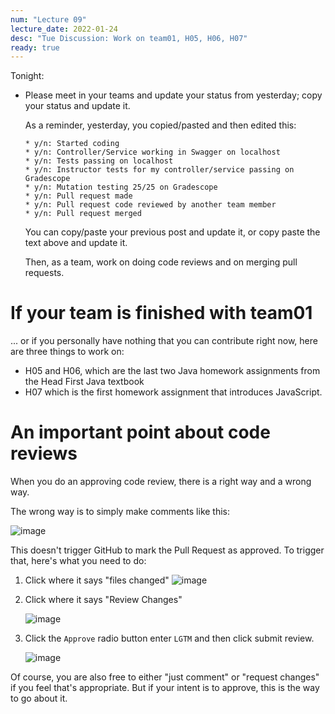 ```yaml
---
num: "Lecture 09"
lecture_date: 2022-01-24
desc: "Tue Discussion: Work on team01, H05, H06, H07"
ready: true
---
```



Tonight:

* Please meet in your teams and update your status from yesterday; copy your status and update it.
  
  As a reminder, yesterday, you copied/pasted and then edited this:
  
  ```
  * y/n: Started coding
  * y/n: Controller/Service working in Swagger on localhost
  * y/n: Tests passing on localhost
  * y/n: Instructor tests for my controller/service passing on Gradescope
  * y/n: Mutation testing 25/25 on Gradescope
  * y/n: Pull request made
  * y/n: Pull request code reviewed by another team member
  * y/n: Pull request merged
  ```
  
  You can copy/paste your previous post and update it, or copy paste the text above and update it.
  
  Then, as a team, work on doing code reviews and on merging pull requests.

# If your team is finished with team01

... or if you personally have nothing that you can contribute right now, here are three things to work on:

* H05 and H06, which are the last two Java homework assignments from the Head First Java textbook
* H07 which is the first homework assignment that introduces JavaScript.

# An important point about code reviews


When you do an approving code review, there is a right way and a wrong way.

The wrong way is to simply make comments like this:

![image](https://user-images.githubusercontent.com/1119017/151084022-66135fc8-ee25-4b92-8f10-971e8fcfa4d3.png)

This doesn't trigger GitHub to mark the Pull Request as approved.  To trigger that, here's what you need to do:

1. Click where it says "files changed"
   ![image](https://user-images.githubusercontent.com/1119017/151084084-e89a603a-c274-4c9f-83e3-abcbd67eecff.png)

2. Click where it says "Review Changes"

   ![image](https://user-images.githubusercontent.com/1119017/151084137-3a752251-275f-4839-af37-82df2df0746d.png)

3. Click the `Approve` radio button enter `LGTM` and then click submit review.

   ![image](https://user-images.githubusercontent.com/1119017/151084242-3743f5f0-ab8d-40e6-8dcf-d882b65922a7.png)

Of course, you are also free to either "just comment" or "request changes" if you feel that's appropriate.
But if your intent is to approve, this is the way to go about it.


